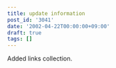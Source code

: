 ```yaml
---
title: update information
post_id: '3041'
date: '2002-04-22T00:00:00+09:00'
draft: true
tags: []
---
```


Added links collection.
